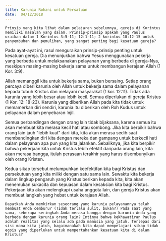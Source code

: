 ```yaml
---
title: Karunia Rohani untuk Persatuan
date:  04/12/2018
---
```


`Prinsip yang kita lihat dalam pelajaran sebelumnya, gereja di Korintus memiliki masalah yang dalam. Prinsip-prinsip apakah yang Paulus uraikan dalam 1 Korintus 3:5-11; 12:1-11; 2 korintus 10:12-15 untuk penyembuhan dan pemulihan, yang sangat penting bagi kesatuan gereja?`

Pada ayat-ayat ini, rasul menguraikan prinsip-prinsip penting untuk kesatuan gereja. Dia menunjukkan bahwa Yesus menggunakan pekerja yang berbeda untuk melaksanakan pelayanan yang berbeda di gereja-Nya, meskipun masing-masing bekerja sama untuk membangun kerajaan Allah (1 Kor. 3:9).

Allah memanggil kita untuk bekerja sama, bukan bersaing. Setiap orang percaya diberi karunia oleh Allah untuk bekerja sama dalam pelayanan kepada tubuh Kristus dan melayani masyarakat (1 kor. 12:11). Tidak ada karunia yang lebih besar atau lebih kecil. Semua diperlukan di gereja Kristus (1 Kor. 12: 18-23). Karunia yang diberikan Allah pada kita tidak untuk memamerkan diri sendiri, karunia itu diberikan oleh Roh Kudus untuk pelayanan dalam penyebaran Injil.

Semua perbandingan dengan orang lain tidak bijaksana, karena semua itu akan membuat kita merasa kecil hati atau sombong. Jika kita berpikir bahwa orang lain jauh "lebih kuat" dari kita, kita akan merasa sedih saat membandingkan diri kita dengan mereka dan gampang untuk berkecil hati dalam pelayanan apa pun yang kita jalankan. Sebaliknya, jika kita berpikir bahwa pekerjaan kita untuk Kristus lebih efektif daripada orang lain, kita akan merasa bangga, itulah perasaan terakhir yang harus disembunyikan oleh orang Kristen.

Kedua sikap tersebut melumpuhkan keefektifan kita bagi Kristus dan persekutuan yang kita miliki dengan satu sama lain. Sewaktu kita bekerja dalam lingkup pengaruh yang Kristus berikan kepada kita, kita akan menemukan sukacita dan kepuasan dalam kesaksian kita bagi Kristus. Pekerjaan kita akan melengkapi usaha anggota lain, dan gereja Kristus akan membuat langkah yang hebat untuk kerajaan Allah.

`Dapatkah Anda memkirkan seseorang yang karunia pelayanannya telah membuat Anda cemburu? (Tidak terlalu sulit, bukan?) Pada saat yang sama, seberapa seringkah Anda merasa bangga dengan karunia Anda yang berbeda dengan karunia orang lain? Intinya bahwa kekhawatiran Paulus adalah realitas yang selalu ada pada manusia yang jatuh. Terlepas dari sisi mana kita jatuh, bagaimanakah kita dapat mempelajari sikap tidak egois yang diperlukan untuk mempertahankan kesatuan kita di dalam Kristus?`